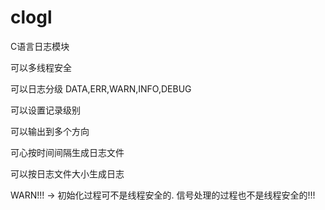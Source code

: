 clogl
=====

C语言日志模块

可以多线程安全

可以日志分级 DATA,ERR,WARN,INFO,DEBUG

可以设置记录级别

可以输出到多个方向

可心按时间间隔生成日志文件

可以按日志文件大小生成日志


WARN!!! -> 初始化过程可不是线程安全的. 信号处理的过程也不是线程安全的!!!
